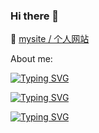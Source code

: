 ### Hi there 👋

<!--
**jasonZenith/jasonZenith** is a ✨ _special_ ✨ repository because its `README.md` (this file) appears on your GitHub profile.

Here are some ideas to get you started:

- 🔭 I’m currently working on ...
- 🌱 I’m currently learning ...
- 👯 I’m looking to collaborate on ...
- 🤔 I’m looking for help with ...
- 💬 Ask me about ...
- 📫 How to reach me: ...
- 😄 Pronouns: ...
- ⚡ Fun fact: ...
-->
🌱 [mysite / 个人网站](https://jasonzeng.netlify.app/)

About me: 

[![Typing SVG](https://readme-typing-svg.demolab.com?font=Fira+Code&pause=1000&width=435&lines=a+front-end+development+engineer)](https://git.io/typing-svg)

[![Typing SVG](https://readme-typing-svg.demolab.com?font=Fira+Code&pause=1000&color=7ebfcc&width=435&lines=a+guitar+enthusiast)](https://git.io/typing-svg)

[![Typing SVG](https://readme-typing-svg.demolab.com?font=Fira+Code&pause=1000&color=F6D502&width=435&lines=a+senior+web+surfer)](https://git.io/typing-svg)
